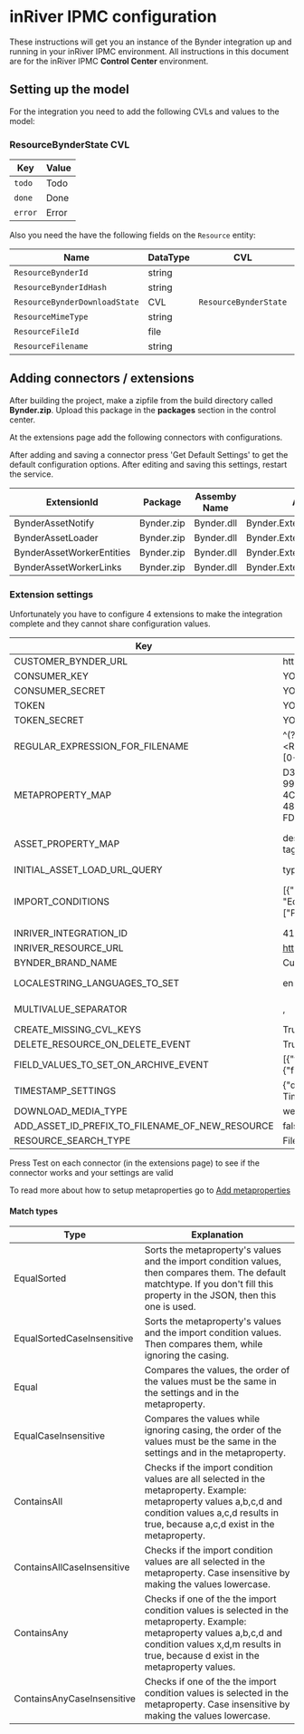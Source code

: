 ﻿# inRiver IPMC configuration

These instructions will get you an instance of the Bynder integration up and running in your inRiver IPMC environment.
All instructions in this document are for the inRiver IPMC **Control Center** environment.

## Setting up the model

For the integration you need to add the following CVLs and values to the model:

### ResourceBynderState CVL

| Key | Value |
| ----| ------ |
|`todo`| Todo|
|`done`| Done|
|`error`| Error|

Also you need the have the following fields on the `Resource` entity:

| Name | DataType | CVL | Unique | Multivalue | ReadOnly |
|-----| -----| ---| --| --| -- |
|`ResourceBynderId`|string||*||*
|`ResourceBynderIdHash`|string||||*
|`ResourceBynderDownloadState`|CVL|`ResourceBynderState`|
|`ResourceMimeType`|string|
|`ResourceFileId`|file|
|`ResourceFilename`|string|

## Adding connectors / extensions
After building the project, make a zipfile from the build directory called **Bynder.zip**. Upload this package in the **packages** section in the control center.

At the extensions page add the following connectors with configurations. 

After adding and saving a connector press 'Get Default Settings' to get the default configuration options. After editing and saving this settings, restart the service.

| ExtensionId | Package | Assemby Name | Assembly Type | Extension Type |ApiKey|
|-|-|-|-|-|-|
| BynderAssetNotify | Bynder.zip | Bynder.dll | Bynder.Extension.NotificationListener | InboundDataExtension |
| BynderAssetLoader | Bynder.zip | Bynder.dll | Bynder.Extension.AssetLoader | ScheduledExtension |
| BynderAssetWorkerEntities | Bynder.zip | Bynder.dll | Bynder.Extension.Worker | EntityListener |
| BynderAssetWorkerLinks | Bynder.zip | Bynder.dll | Bynder.Extension.Worker | LinkListener |

### Extension settings
Unfortunately you have to configure 4 extensions to make the integration complete and they cannot share configuration values.

| Key| Value (example) | Explanation |
|----| ----- | --|
| CUSTOMER_BYNDER_URL | https://[CUSTOMER].getbynder.com | Bynder tenant URL, also prefix for the API
| CONSUMER_KEY | YOUR-CONSUMER-KEY | Bynder API Consumer key
| CONSUMER_SECRET | YOUR-CONSUMER-SECRET | Bynder API Consumer secret
| TOKEN | YOUR-TOKEN | Bynder API Token
| TOKEN_SECRET | YOUR-TOKEN-SECRET | Bynder API Token secret
| REGULAR_EXPRESSION_FOR_FILENAME | ^(?\<ProductNumber\>[0-9a-zA-Z]+)\_(?\<ResourceType\>image\|document\|resource)\_(?\<ResourcePosition\>[0-9]+)| Regular expression to which the filename is matched; named groups are used to store in inRiver and create content relationship.
| METAPROPERTY_MAP | D38054AD-8C0F-451C-99F675D689EAA0BD=ResourceDescription, 50B5233E-AD1C-4CF5-82B910BADA62F30F=ProductName, 1A76B650-FF7A-483A-96FD506C29576C23=ResourceDescription,  5E2A0950-FD44-47FC-9A5558105BA9D977=ProductName | For extensions 'Uploader' and 'Worker' it will be comma separated mapping list BynderMetapropertyId=InRiverFieldId, so data can be uploaded by metaproperty id. For the 'AssetLoader' and 'NotificationListener' will be {PropertyName}={FieldTypeId}. To import updated metadata we get the properties from the asset. The asset json contains properties name property_{propertyname} f.e. property_EANcode.
| ASSET_PROPERTY_MAP | description=ResourceDescription, fileSize=ResourceSize, tags=ResourceTags |Way to import Asset data into inRiver FieldTypes by configuring {AssetPropertyName}={FieldTypeId}. Works with extensions 'AssetLoader' and 'NotificationListener'. Available asset properties to map are name,description,copyright,brandId,tags,datePublished,archive,limited,isPublic,userCreated,fileSize,dateCreated,width,id,idHash,dateModified,extension,height,type,orientation,watermarked.
| INITIAL_ASSET_LOAD_URL_QUERY | type=image | Filter query for the initial asset loader
| IMPORT_CONDITIONS | [{"propertyName": "synctoinriver", "values":["True"], "matchType": "EqualsCaseInsensitive"},{"propertyName": "assetSubType", "values":["Product_Image", "Item_Image"], "matchType": "ContainsAny"}] | Filter out assets from the import of the NotificationListener and the AssetLoader. The metaproperties and conditions both have values as array, as per Bynder's default way to deliver metaproperty values. The properties to check do not need to be in the METAPROPERTY_MAP setting, they will be retreived directly from the Asset. Every condition will be executed, so not only the ones that are found. When a value is null for a metaproperty on the Asset, then we don't receive the metaproperty from Bynder('s API response). When the metaproperty is not found and the condition for this property has no values or the only value is null, then it will return true. There are multiple match types you can choose. Check the table below for the match types.
| INRIVER_INTEGRATION_ID | 41a92562-bfd9-4847-a34d-4320bcef5e4a | See https://help.bynder.com/System/Integrations/asset-tracker.htm
| INRIVER_RESOURCE_URL | https://inriver.productmarketingcloud.com//app/enrich#entity{entityId} | Deeplink to resource entity in inRiver |
| BYNDER_BRAND_NAME | Customer Brand Name | Used to set the BrandId in the upload of Assets. Can be found under Brand Management in Bynder or with the API by running the GetAvailableBranches() method on the BynderClient. |
| LOCALESTRING_LANGUAGES_TO_SET | en-GB, nl-NL | Languages to set on the Entity, when a FieldType in the METAPROPERTY_MAP is of type LocaleString. Values in Bynder are not language specific, so the value on the property will be copied to the configured languages (in the AssetUpdatedWorker).|
| MULTIVALUE_SEPARATOR | ,  | Separator which will be used to concat multiple values delivered by Bynder into a (locale)string field for metadataproperties. This separator will only be used on string and LocaleString fields, for CVL we concat the values with a semicolon(;), because that's what inRiver expects. |
| CREATE_MISSING_CVL_KEYS| True | Allow extension to create missing CVL Keys when true. |
| DELETE_RESOURCE_ON_DELETE_EVENT | True | Deletes inRiver resource for asset of incoming event "asset_bank.media.deleted". Default `false`. |
| FIELD_VALUES_TO_SET_ON_ARCHIVE_EVENT | [{"fieldTypeId":"ResourceArchived","value": true},{"fieldTypeId":"ResourceArchivedDate","setTimestamp": true}] | Sets the value on the field when resource is archived by receiving event "asset_bank.media.archived". Value may be any datatype except LocaleString. Use setTimestamp in combination with the 'TIMESTAMP_SETTINGS' setting.
| TIMESTAMP_SETTINGS | {"dateTimeKind": "Utc","localTimeZone": "W. Europe Standard Time","localDstEnabled": true} | Settings to use when setting a timestamp on archive events. DateTimeKind can be 'Utc' or 'Local'. DstEnabled should be true if your timezone uses Daylight Saving Time. Timezone id's can be found here 'http://www.xiirus.net/articles/article-_net-convert-datetime-from-one-timezone-to-another-7e44y.aspx' |
| DOWNLOAD_MEDIA_TYPE | webimage | The media type you want to use for downloads of the Bynder file to inriver. This could be `original` or a derivative/thumbnail. Default `original`  |
| ADD_ASSET_ID_PREFIX_TO_FILENAME_OF_NEW_RESOURCE | false | Adds prefix `{assetId}_` to the filename to make it more unique. Default `true`  |
| RESOURCE_SEARCH_TYPE | Filename | Searches the existing Resource in the AssetUpdatedWorker by `AssetId`, `Filename` or `PrefixedFilename`. Default `AssetId`  |

Press Test on each connector (in the extensions page) to see if the connector works and your settings are valid

To read more about how to setup metaproperties go to [Add metaproperties](BYNDER-CONFIGURATION.md#Add-metaproperties)

#### Match types
| Type | Explanation |
| ---- | ----------- |
| EqualSorted | Sorts the metaproperty's values and the import condition values, then compares them. The default matchtype. If you don't fill this property in the JSON, then this one is used. |
| EqualSortedCaseInsensitive | Sorts the metaproperty's values and the import condition values. Then compares them, while ignoring the casing.  |
| Equal | Compares the values, the order of the values must be the same in the settings and in the metaproperty. |
| EqualCaseInsensitive | Compares the values while ignoring casing, the order of the values must be the same in the settings and in the metaproperty.|
| ContainsAll | Checks if the import condition values are all selected in the metaproperty. Example: metaproperty values a,b,c,d and condition values a,c,d results in true, because a,c,d exist in the metaproperty. |
| ContainsAllCaseInsensitive | Checks if the import condition values are all selected in the metaproperty. Case insensitive by making the values lowercase.|
| ContainsAny | Checks if one of the the import condition values is selected in the metaproperty. Example: metaproperty values a,b,c,d and condition values x,d,m results in true, because d exist in the metaproperty values. |
| ContainsAnyCaseInsensitive | Checks if one of the the import condition values is selected in the metaproperty.  Case insensitive by making the values lowercase. |